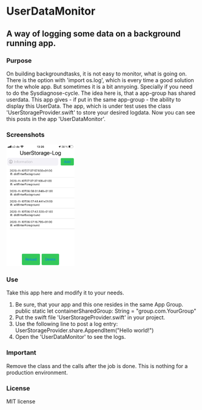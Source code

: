 #  UserDataMonitor
## A way of logging some data on a background running app.

### Purpose
On building backgroundtasks, it is not easy to monitor, what is going on. There is the option with 'import os.log', which is every time a good solution for the whole app. But sometimes it is a bit annyoing. Specially if you need to do the Sysdiagnose-cycle.
The idea here is, that a app-group has shared userdata. This app gives - if put in the same app-group - the ability to display this UserData. The app, which is under test uses the class 'UserStorageProvider.swift' to store your desired logdata. 
Now you can see this posts in the app 'UserDataMonitor'.

### Screenshots
![Mainview](/screenshotsklein/IMG_6695_klein.jpg)

### Use
Take this app here and modify it to your needs.
1. Be sure, that your app and this one resides in the same App Group.
    public static let containerSharedGroup: String = "group.com.YourGroup"
2. Put the swift file 'UserStorageProvider.swift' in your project.
3. Use the following line to post a log entry:
    UserStorageProvider.share.AppendItem("Hello world!")
4. Open the 'UserDataMonitor' to see the logs.

### Important
Remove the class and the calls after the job is done. This is nothing for a production environment. 

### License
MIT license

